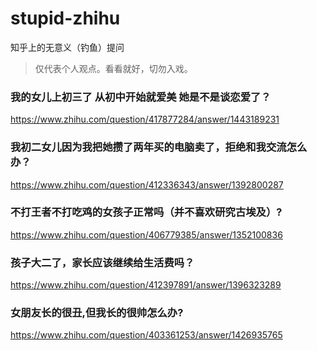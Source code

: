 # stupid-zhihu
知乎上的无意义（钓鱼）提问

> 仅代表个人观点。看看就好，切勿入戏。

### 我的女儿上初三了 从初中开始就爱美 她是不是谈恋爱了？
https://www.zhihu.com/question/417877284/answer/1443189231

### 我初二女儿因为我把她攒了两年买的电脑卖了，拒绝和我交流怎么办？
https://www.zhihu.com/question/412336343/answer/1392800287

### 不打王者不打吃鸡的女孩子正常吗（并不喜欢研究古埃及）?
https://www.zhihu.com/question/406779385/answer/1352100836

### 孩子大二了，家长应该继续给生活费吗？
https://www.zhihu.com/question/412397891/answer/1396323289

### 女朋友长的很丑,但我长的很帅怎么办?
https://www.zhihu.com/question/403361253/answer/1426935765
